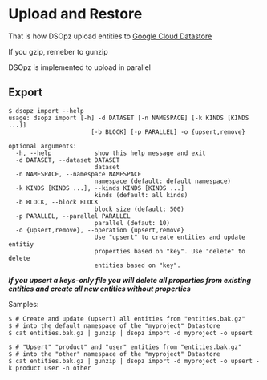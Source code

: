 # Upload and Restore

That is how DSOpz upload entities to [Google Cloud Datastore](https://cloud.google.com/datastore/)

If you gzip, remeber to gunzip

DSOpz is implemented to upload in parallel

## Export

```shell
$ dsopz import --help
usage: dsopz import [-h] -d DATASET [-n NAMESPACE] [-k KINDS [KINDS ...]]
                       [-b BLOCK] [-p PARALLEL] -o {upsert,remove}

optional arguments:
  -h, --help            show this help message and exit
  -d DATASET, --dataset DATASET
                        dataset
  -n NAMESPACE, --namespace NAMESPACE
                        namespace (default: default namespace)
  -k KINDS [KINDS ...], --kinds KINDS [KINDS ...]
                        kinds (default: all kinds)
  -b BLOCK, --block BLOCK
                        block size (default: 500)
  -p PARALLEL, --parallel PARALLEL
                        parallel (defaut: 10)
  -o {upsert,remove}, --operation {upsert,remove}
                        Use "upsert" to create entities and update entitiy
                        properties based on "key". Use "delete" to delete
                        entities based on "key".
```

***If you upsert a keys-only file you will delete all properties from existing entities 
and create all new entities without properties***

Samples:

```shell
$ # Create and update (upsert) all entities from "entities.bak.gz" 
$ # into the default namespace of the "myproject" Datastore
$ cat entities.bak.gz | gunzip | dsopz import -d myproject -o upsert

$ # "Upsert" "product" and "user" entities from "entities.bak.gz"
$ # into the "other" namespace of the "myproject" Datastore  
$ cat entities.bak.gz | gunzip | dsopz import -d myproject -o upsert -k product user -n other
```
